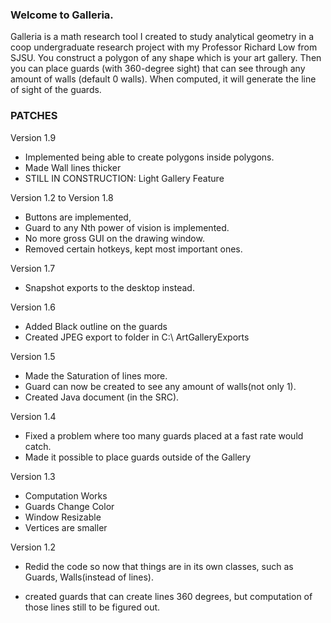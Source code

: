 ### Welcome to Galleria.
Galleria is a math research tool I created to study analytical geometry in a coop undergraduate research project with my Professor Richard Low from SJSU. You construct a polygon of any shape which is your art gallery. Then you can place guards (with 360-degree sight) that can see through any amount of walls (default 0 walls). When computed, it will generate the line of sight of the guards.

### PATCHES
Version 1.9
- Implemented being able to create polygons inside polygons.
- Made Wall lines thicker
- STILL IN CONSTRUCTION: Light Gallery Feature

Version 1.2 to Version 1.8
- Buttons are implemented,
- Guard to any Nth power of vision is implemented.
- No more gross GUI on the drawing window.
- Removed certain hotkeys, kept most important ones.

Version 1.7
- Snapshot exports to the desktop instead.

Version 1.6
- Added Black outline on the guards
- Created JPEG export to folder in C:\\ ArtGalleryExports

Version 1.5
- Made the Saturation of lines more.
- Guard can now be created to see any amount of walls(not only 1).
- Created Java document (in the SRC).

Version 1.4
- Fixed a problem where too many guards placed at a fast rate would catch.
- Made it possible to place guards outside of the Gallery

Version 1.3
- Computation Works
- Guards Change Color
- Window Resizable
- Vertices are smaller

Version 1.2
- Redid the code so now that things are in its own classes, such as
Guards, Walls(instead of lines).

- created guards that can create lines 360 degrees, but computation of those lines still to be figured out.

